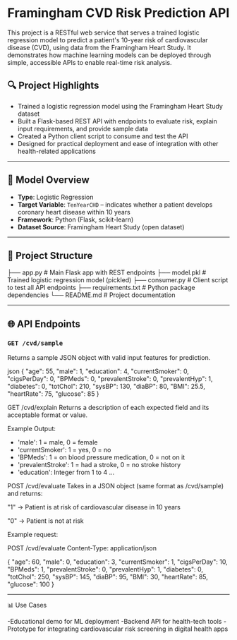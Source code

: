# Framingham CVD Risk Prediction API

This project is a RESTful web service that serves a trained logistic regression model to predict a patient's 10-year risk of cardiovascular disease (CVD), using data from the Framingham Heart Study. It demonstrates how machine learning models can be deployed through simple, accessible APIs to enable real-time risk analysis.

## 🔍 Project Highlights

- Trained a logistic regression model using the Framingham Heart Study dataset
- Built a Flask-based REST API with endpoints to evaluate risk, explain input requirements, and provide sample data
- Created a Python client script to consume and test the API
- Designed for practical deployment and ease of integration with other health-related applications

---

## 🧠 Model Overview

- **Type**: Logistic Regression
- **Target Variable**: `TenYearCHD` – indicates whether a patient develops coronary heart disease within 10 years
- **Framework**: Python (Flask, scikit-learn)
- **Dataset Source**: Framingham Heart Study (open dataset)

---

## 📂 Project Structure

├── app.py # Main Flask app with REST endpoints
├── model.pkl # Trained logistic regression model (pickled)
├── consumer.py # Client script to test all API endpoints
├── requirements.txt # Python package dependencies
└── README.md # Project documentation


---

## 🌐 API Endpoints

### `GET /cvd/sample`
Returns a sample JSON object with valid input features for prediction.

json
{
  "age": 55,
  "male": 1,
  "education": 4,
  "currentSmoker": 0,
  "cigsPerDay": 0,
  "BPMeds": 0,
  "prevalentStroke": 0,
  "prevalentHyp": 1,
  "diabetes": 0,
  "totChol": 210,
  "sysBP": 130,
  "diaBP": 80,
  "BMI": 25.5,
  "heartRate": 75,
  "glucose": 85
}

GET /cvd/explain
Returns a description of each expected field and its acceptable format or value.

Example Output:

- 'male': 1 = male, 0 = female
- 'currentSmoker': 1 = yes, 0 = no
- 'BPMeds': 1 = on blood pressure medication, 0 = not on it
- 'prevalentStroke': 1 = had a stroke, 0 = no stroke history
- 'education': Integer from 1 to 4
...

POST /cvd/evaluate
Takes in a JSON object (same format as /cvd/sample) and returns:

"1" → Patient is at risk of cardiovascular disease in 10 years

"0" → Patient is not at risk

Example request:

POST /cvd/evaluate
Content-Type: application/json

{
  "age": 60,
  "male": 0,
  "education": 3,
  "currentSmoker": 1,
  "cigsPerDay": 10,
  "BPMeds": 1,
  "prevalentStroke": 0,
  "prevalentHyp": 1,
  "diabetes": 0,
  "totChol": 250,
  "sysBP": 145,
  "diaBP": 95,
  "BMI": 30,
  "heartRate": 85,
  "glucose": 100
}

---

📊 Use Cases

-Educational demo for ML deployment
-Backend API for health-tech tools
-Prototype for integrating cardiovascular risk screening in digital health apps
